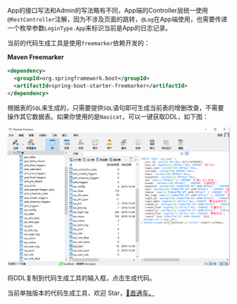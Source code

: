 App的接口写法和Admin的写法略有不同，App端的Controller层统一使用`@RestController`注解，因为不涉及页面的跳转，`@Log`在App端使用，也需要传递一个枚举参数`LoginType.App`来标识当前是App的日志记录。

当前的代码生成工具是使用`freemarker`依赖开发的：

**Maven Freemarker**

```xml
<dependency>
  <groupId>org.springframework.boot</groupId>
  <artifactId>spring-boot-starter-freemarker</artifactId>
</dependency>
```

根据表的`SQL`来生成的，只需要提供`SQL`语句即可生成当前表的增删改查，不需要操作其它数据表。如果你使用的是`Navicat`，可以一键获取DDL，如下图：

![navicat-DDL](../assets/navicat-ddl.png)

将DDL复制到代码生成工具的输入框，点击生成代码。

当前单独版本的代码生成工具，欢迎 Star，[🤞直通车。](https://github.com/mrdjun/fun-generator)


